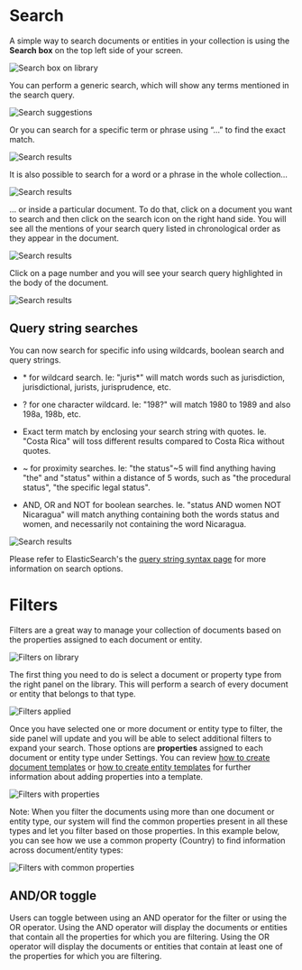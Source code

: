 # Search

A simple way to search documents or entities in your collection is using the **Search box** on the top left side of your screen. 

![Search box on library](http://huridocs.github.io/uwazi-assets/wiki/screenshots/Search_base_new.png)

You can perform a generic search, which will show any terms mentioned in the search query.

![Search suggestions](http://huridocs.github.io/uwazi-assets/wiki/screenshots/Search_basic.png)

Or you can search for a specific term or phrase using “...” to find the exact match.

![Search results](http://huridocs.github.io/uwazi-assets/wiki/screenshots/Search_exact_match.png)

It is also possible to search for a word or a phrase in the whole collection… 

![Search results](http://huridocs.github.io/uwazi-assets/wiki/screenshots/Search_collection_result.png)

… or inside a particular document. To do that, click on a document you want to search and then click on the search icon on the right hand side. You will see all the mentions of your search query listed in chronological order as they appear in the document. 

![Search results](http://huridocs.github.io/uwazi-assets/wiki/screenshots/Search_document_result1.png)

Click on a page number and you will see your search query highlighted in the body of the document. 

![Search results](http://huridocs.github.io/uwazi-assets/wiki/screenshots/Search_document_result2.png)

## Query string searches

You can now search for specific info using wildcards, boolean search and query strings.

- \* for wildcard search. Ie: "juris*" will match words such as jurisdiction, jurisdictional, jurists, jurisprudence, etc.

- ? for one character wildcard. Ie: "198?" will match 1980 to 1989 and also 198a, 198b, etc.

- Exact term match by enclosing your search string with quotes. Ie. "Costa Rica" will toss different results compared to Costa Rica without quotes.

- ~ for proximity searches. Ie: "the status"~5 will find anything having "the" and "status" within a distance of 5 words, such as "the procedural status", "the specific legal status".

- AND, OR and NOT for boolean searches. Ie. "status AND women NOT Nicaragua" will match anything containing both the words status and women, and necessarily not containing the word Nicaragua.

![Search results](http://huridocs.github.io/uwazi-assets/wiki/screenshots/Search_boolean.png)

Please refer to ElasticSearch's the [query string syntax page](https://www.elastic.co/guide/en/elasticsearch/reference/5.5/query-dsl-query-string-query.html#query-string-syntax) for more information on search options.

# Filters

Filters are a great way to manage your collection of documents based on the properties assigned to each document or entity.

![Filters on library](http://huridocs.github.io/uwazi-assets/wiki/screenshots/filters-base.png)

The first thing you need to do is select a document or property type from the right panel on the library. This will perform a search of every document or entity that belongs to that type.

![Filters applied](http://huridocs.github.io/uwazi-assets/wiki/screenshots/filters-applied.png)

Once you have selected one or more document or entity type to filter, the side panel will update and you will be able to select additional filters to expand your search. Those options are **properties** assigned to each document or entity type under Settings. You can review [how to create document templates](https://github.com/huridocs/uwazi/wiki/Create-document-templates) or [how to create entity templates](https://github.com/huridocs/uwazi/wiki/Create-entity-templates) for further information about adding properties into a template.

![Filters with properties](http://huridocs.github.io/uwazi-assets/wiki/screenshots/filters-properties.png)

Note: When you filter the documents using more than one document or entity type, our system will find the common properties present in all these types and let you filter based on those properties. In this example below, you can see how we use a common property (Country) to find information across document/entity types:

![Filters with common properties](http://huridocs.github.io/uwazi-assets/wiki/screenshots/filters-common.png)

## AND/OR toggle

Users can toggle between using an AND operator for the filter or using the OR operator. 
Using the AND operator will display the documents or entities that contain all the properties for which you are filtering. 
Using the OR operator will display the documents or entities that contain at least one of the properties for which you are filtering.

